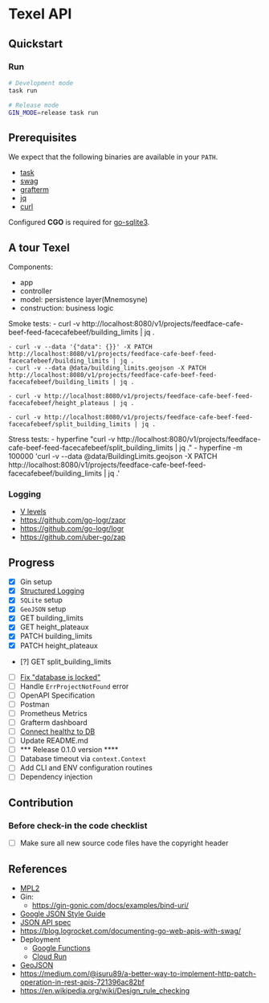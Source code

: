 # Texel API

## Quickstart

### Run

```bash
# Development mode
task run

# Release mode
GIN_MODE=release task run
```

## Prerequisites

We expect that the following binaries are available in your `PATH`.

  - [task](https://taskfile.dev/)
  - [swag](https://github.com/swaggo/swag)
  - [grafterm](https://github.com/slok/grafterm)
  - [jq](https://stedolan.github.io/jq/)
  - [curl](https://curl.haxx.se/)

Configured **CGO** is required for [go-sqlite3](https://github.com/mattn/go-sqlite3?tab=readme-ov-file#installation).


## A tour Texel

  Components:
  - app
  - controller
  - model: persistence layer(Mnemosyne)
  - construction: business logic

  Smoke tests:
    - curl -v http://localhost:8080/v1/projects/feedface-cafe-beef-feed-facecafebeef/building_limits | jq .

    - curl -v --data '{"data": {}}' -X PATCH http://localhost:8080/v1/projects/feedface-cafe-beef-feed-facecafebeef/building_limits | jq .
    - curl -v --data @data/building_limits.geojson -X PATCH http://localhost:8080/v1/projects/feedface-cafe-beef-feed-facecafebeef/building_limits | jq .

    - curl -v http://localhost:8080/v1/projects/feedface-cafe-beef-feed-facecafebeef/height_plateaus | jq .

    - curl -v http://localhost:8080/v1/projects/feedface-cafe-beef-feed-facecafebeef/split_building_limits | jq .

  Stress tests:
    - hyperfine "curl -v http://localhost:8080/v1/projects/feedface-cafe-beef-feed-facecafebeef/split_building_limits | jq ."
    - hyperfine -m 100000 'curl -v --data @data/BuildingLimits.geojson -X PATCH http://localhost:8080/v1/projects/feedface-cafe-beef-feed-facecafebeef/building_limits | jq .'


### Logging

  - [V levels](https://github.com/kubernetes/community/blob/master/contributors/devel/sig-instrumentation/logging.md#what-method-to-use)
  - https://github.com/go-logr/zapr
  - https://github.com/go-logr/logr
  - https://github.com/uber-go/zap



## Progress

  - [x] Gin setup
  - [x] [Structured Logging](https://learninggolang.com/it5-gin-structured-logging.html)
  - [x] `SQLite` setup
  - [x] `GeoJSON` setup
  - [x] GET building_limits
  - [x] GET height_plateaux
  - [x] PATCH building_limits
  - [x] PATCH height_plateaux
  - [?] GET split_building_limits
  - [ ] [Fix "database is locked"](https://www2.sqlite.org/cvstrac/wiki?p=DatabaseIsLocked)
  - [ ] Handle `ErrProjectNotFound` error
  - [ ] OpenAPI Specification
  - [ ] Postman
  - [ ] Prometheus Metrics
  - [ ] Grafterm dashboard
  - [ ] [Connect healthz to DB](https://pkg.go.dev/database/sql#example-package-OpenDBService)
  - [ ] Update README.md
  - [ ] *** Release 0.1.0 version ****
  - [ ] Database timeout via `context.Context`
  - [ ] Add CLI and ENV configuration routines
  - [ ] Dependency injection

## Contribution

### Before check-in the code checklist

  - [ ] Make sure all new source code files have the copyright header


## References

- [MPL2](https://www.mozilla.org/en-US/MPL/headers/)
- Gin:
  - https://gin-gonic.com/docs/examples/bind-uri/
- [Google JSON Style Guide](https://google.github.io/styleguide/jsoncstyleguide.xml)
- [JSON API spec](https://github.com/json-api/json-api)
- https://blog.logrocket.com/documenting-go-web-apis-with-swag/
- Deployment
  - [Google Functions](https://cloud.google.com/functions/docs/concepts/execution-environment#functions-concepts-scopes-go)
  - [Cloud Run](https://cloud.google.com/run/)
- [GeoJSON](https://en.wikipedia.org/wiki/GeoJSON)
- https://medium.com/@isuru89/a-better-way-to-implement-http-patch-operation-in-rest-apis-721396ac82bf
- https://en.wikipedia.org/wiki/Design_rule_checking
